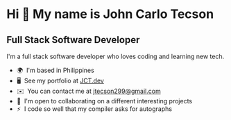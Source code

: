 Hi 👋 My name is John Carlo Tecson
==================================

Full Stack Software Developer
--------------------------

I'm a full stack software developer who loves coding and learning new tech.

* 🌍  I'm based in Philippines
* 🖥️  See my portfolio at [JCT.dev](http://jctdev.vercel.app)
* ✉️  You can contact me at [jtecson299@gmail.com](mailto:jtecson299@gmail.com)
* 🤝  I'm open to collaborating on a different interesting projects
* ⚡  I code so well that my compiler asks for autographs

